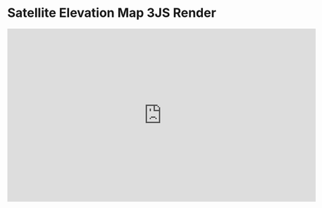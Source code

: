 # Satellite Elevation Map 3JS Render

<iframe width="700" height="394" src="https://www.youtube.com/embed/WVzanreSJsk" title="YouTube video player" frameborder="0" allow="clipboard-write; encrypted-media; picture-in-picture" allowfullscreen /> 

##

Rendering satellite elevation data in ThreeJs.

<img width="741" alt="Screen Shot 2021-12-20 at 6 15 54 PM" src="https://user-images.githubusercontent.com/8960690/146845194-fab64e5c-cff0-45db-af8f-de952200bf14.png">

## Real satellite elevation data

Browse and download public satellite data at: https://earthexplorer.usgs.gov

Elevation data density is reduced by python script here:
https://github.com/harrisonbalogh/satellite-elevation-map/blob/master/site/elevation_data/gdal_scrip.py

Can toggle between various elevation granularity settings when running in a browser:
https://github.com/harrisonbalogh/satellite-elevation-map/tree/master/site/elevation_data

## ThreeJS

Render engine used: https://threejs.org

## Local Dev

> `python3 -m http.server --cgi 8080`
